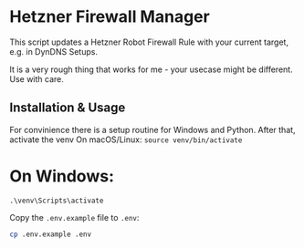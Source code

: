 # Hetzner Firewall Manager

This script updates a Hetzner Robot Firewall Rule with your current target, e.g. in DynDNS Setups. 

It is a very rough thing that works for me - your usecase might be different. Use with care. 

## Installation & Usage

For convinience there is a setup routine for Windows and Python. 
After that, activate the venv
On macOS/Linux:
   `source venv/bin/activate`
   # On Windows:
   `.\venv\Scripts\activate`


Copy the `.env.example` file to `.env`:
   ```bash
   cp .env.example .env
   ```
